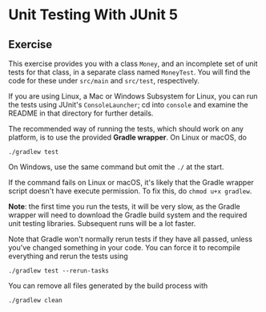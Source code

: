 # Unit Testing With JUnit 5

## Exercise

This exercise provides you with a class `Money`, and an incomplete set of
unit tests for that class, in a separate class named `MoneyTest`.  You will
find the code for these under `src/main` and `src/test`, respectively.

If you are using Linux, a Mac or Windows Subsystem for Linux, you can
run the tests using JUnit's `ConsoleLauncher`; cd into `console` and examine
the README in that directory for further details.

The recommended way of running the tests, which should work on any platform,
is to use the provided **Gradle wrapper**.  On Linux or macOS, do

    ./gradlew test

On Windows, use the same command but omit the `./` at the start.

If the command fails on Linux or macOS, it's likely that the Gradle wrapper
script doesn't have execute permission.  To fix this, do `chmod u+x gradlew`.

**Note**: the first time you run the tests, it will be very slow, as the
Gradle wrapper will need to download the Gradle build system and the required
unit testing libraries.  Subsequent runs will be a lot faster.

Note that Gradle won't normally rerun tests if they have all passed, unless
you've changed something in your code.  You can force it to recompile
everything and rerun the tests using

    ./gradlew test --rerun-tasks

You can remove all files generated by the build process with

    ./gradlew clean
